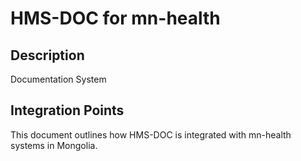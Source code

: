 # HMS-DOC for mn-health

## Description

Documentation System

## Integration Points

This document outlines how HMS-DOC is integrated with mn-health systems in Mongolia.
